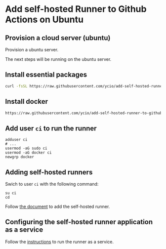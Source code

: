 # Add self-hosted Runner to Github Actions on Ubuntu

## Provision a cloud server (ubuntu)

Provision a ubuntu server. 

The next steps will be running on the ubuntu server.

## Install essential packages

```bash
curl -fsSL https://raw.githubusercontent.com/ycio/add-self-hosted-runner-to-github-actions/main/install-packages.sh | bash
```

## Install docker

```bash
https://raw.githubusercontent.com/ycio/add-self-hosted-runner-to-github-actions/main/install-docker.sh | bash
```

## Add user `ci` to run the runner

```
adduser ci
# ...
usermod -aG sudo ci
usermod -aG docker ci
newgrp docker
```

## Adding self-hosted runners

Swich to user `ci` with the following command:

```
su ci
cd
```


Follow [the document](https://docs.github.com/en/actions/hosting-your-own-runners/adding-self-hosted-runners) to add the self-hosted runner.

## Configuring the self-hosted runner application as a service

Follow the [instructions](https://docs.github.com/en/actions/hosting-your-own-runners/configuring-the-self-hosted-runner-application-as-a-service) to run the runner as a service.
